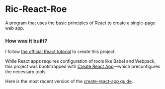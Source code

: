 # Ric-React-Roe
A program that uses the basic principles of React to create a single-page web app.

### How was it built?
I follow [the official React tutorial](https://reactjs.org/tutorial/tutorial.html) to create this project.

While React apps requires configuration of tools like Babel and Webpack, this project was bootstrapped with [Create React App](https://github.com/facebookincubator/create-react-app)—which preconfigures the necessary tools.

Here is the most recent version of the [create-react-app guide](https://github.com/facebookincubator/create-react-app/blob/master/packages/react-scripts/template/README.md).
